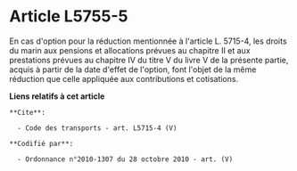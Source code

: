 # Article L5755-5

En cas d'option pour la réduction mentionnée à l'article L. 5715-4, les droits du marin aux pensions et allocations prévues
au chapitre II et aux prestations prévues au chapitre IV du titre V du livre V de la présente partie, acquis à partir de la
date d'effet de l'option, font l'objet de la même réduction que celle appliquée aux contributions et cotisations.

**Liens relatifs à cet article**

	**Cite**:

	  - Code des transports - art. L5715-4 (V)

	**Codifié par**:

	  - Ordonnance n°2010-1307 du 28 octobre 2010 - art. (V)
